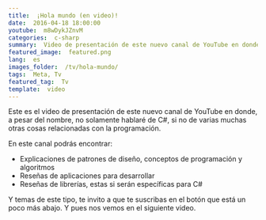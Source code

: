 ```yaml
---
title:  ¡Hola mundo (en video)!
date:  2016-04-18 18:00:00
youtube:  m8wDykJZnvM
categories:  c-sharp
summary:  Video de presentación de este nuevo canal de YouTube en donde, a pesar del nombre, no solamente hablaré de C#, si no de varias muchas otras cosas relacionadas con la programación.
featured_image:  featured.png
lang:  es
images_folder:  /tv/hola-mundo/
tags:  Meta, Tv
featured_tag:  Tv
template:  video
---
```


Este es el video de presentación de este nuevo canal de YouTube en donde, a pesar del nombre, no solamente hablaré de C#, si no de varias muchas otras cosas relacionadas con la programación.

En este canal podrás encontrar:  

 - Explicaciones de patrones de diseño, conceptos de programación y algoritmos
 - Reseñas de aplicaciones para desarrollar 
 - Reseñas de librerías, estas si serán específicas para C#
 
 
Y temas de este tipo, te invito a que te suscribas en el botón que está un poco más abajo. Y pues nos vemos en el siguiente video.